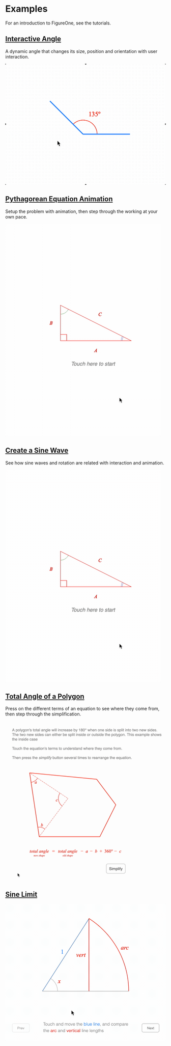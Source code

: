 # Examples

For an introduction to FigureOne, see the tutorials.

## **[Interactive Angle](https://github.com/airladon/FigureOne/tree/master/examples/Interactive%20Angle)**

A dynamic angle that changes its size, position and orientation with user interaction.

![](examples/Interactive%20Angle/example.gif)

## **[Pythagorean Equation Animation](https://github.com/airladon/FigureOne/tree/master/examples/Pythagorean%20Theorem)**

Setup the problem with animation, then step through the working at your own pace.

![](examples/Pythagorean%20Theorem/example.gif)

## **[Create a Sine Wave](https://github.com/airladon/FigureOne/tree/master/examples/Sine%20Wave)**

See how sine waves and rotation are related with interaction and animation.

![](examples/Sine%20Wave/example.gif)

## **[Total Angle of a Polygon](https://github.com/airladon/FigureOne/tree/master/examples/Total%20Angle%20of%20a%20Polygon)**

Press on the different terms of an equation to see where they come from, then step through the simplification.

![](examples/Total%20Angle%20of%20a%20Polygon/example.gif)

## **[Sine Limit](https://github.com/airladon/FigureOne/tree/master/examples/Sine%20Limit%20)**

![](examples/Sine%20Limit/example.gif)

